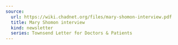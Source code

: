 ```yaml
---
source:
  url: https://wiki.chadnet.org/files/mary-shomon-interview.pdf
  title: Mary Shomon interview
  kind: newsletter
  series: Townsend Letter for Doctors & Patients
---
```

